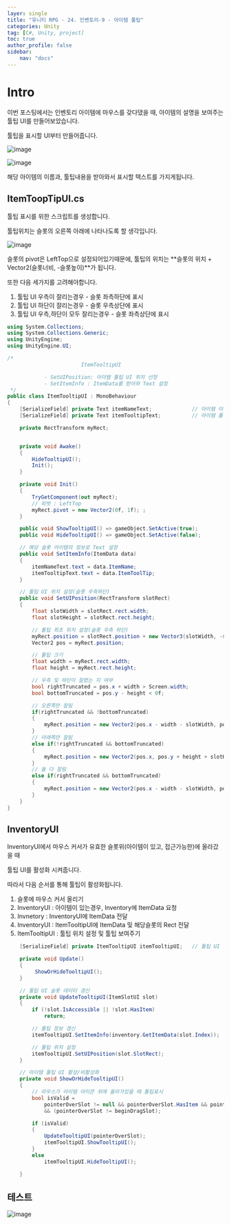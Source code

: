 ```yaml
---
layer: single
title: "유니티 RPG - 24. 인벤토리-9 - 아이템 툴팁"
categories: Unity
tag: [C#, Unity, project]
toc: true
author_profile: false
sidebar: 
    nav: "docs"
---
```



# Intro

이번 포스팅에서는 인벤토리 아이템에 마우스를 갖다댔을 때, 아이템의 설명을 보여주는 툴팁 UI를 만들어보았습니다.

툴팁을 표시할 UI부터 만들어줍니다.

![image](/images/2025/2025-01-04/capture_1.PNG) 

![image](/images/2025/2025-01-04/capture_2.PNG) 


해당 아이템의 이름과, 툴팁내용을 받아와서 표시할 텍스트를 가지게됩니다.


## ItemToopTipUI.cs

툴팁 표시를 위한 스크립트를 생성합니다.

툴팁위치는 슬롯의 오른쪽 아래에 나타나도록 할 생각입니다.

![image](/images/2025/2025-01-04/capture_3.PNG) 

슬롯의 pivot은 LeftTop으로 설정되어있기때문에, 툴팁의 위치는 **슬롯의 위치 + Vector2(슬롯너비, -슬롯높이)**가 됩니다.

또한 다음 세가지를 고려해야합니다.

1. 툴팁 UI 우측이 잘리는경우 - 슬롯 좌측하단에 표시
1. 툴팁 UI 하단이 잘리는경우 - 슬롯 우측상단에 표시
1. 툴팁 UI 우측,하단이 모두 잘리는경우 - 슬롯 좌측상단에 표시


```c#
using System.Collections;
using System.Collections.Generic;
using UnityEngine;
using UnityEngine.UI;

/*  
                        ItemTooltipUI 

            - SetUIPosition: 아이템 툴팁 UI 위치 선정
            - SetItemInfo : ItemData를 받아와 Text 설정
 */
public class ItemTooltipUI : MonoBehaviour
{
    [SerializeField] private Text itemNameText;             // 아이템 이름 텍스트
    [SerializeField] private Text itemTooltipText;          // 아이템 툴팁 텍스트

    private RectTransform myRect;


    private void Awake()
    {
        HideTooltipUI();
        Init();
    }

    private void Init()
    {
        TryGetComponent(out myRect);
        // 피벗 : LeftTop
        myRect.pivot = new Vector2(0f, 1f); ;   
    }

    public void ShowTooltipUI() => gameObject.SetActive(true);
    public void HideTooltipUI() => gameObject.SetActive(false);

    // 해당 슬롯 아이템의 정보로 Text 설정
    public void SetItemInfo(ItemData data)
    {
        itemNameText.text = data.ItemName;
        itemTooltipText.text = data.ItemToolTip;
    }

    // 툴팁 UI 위치 설정(슬롯 우측하단)
    public void SetUIPosition(RectTransform slotRect)
    {
        float slotWidth = slotRect.rect.width;
        float slotHeight = slotRect.rect.height;

        // 툴팁 최초 위치 설정(슬롯 우측 하단)
        myRect.position = slotRect.position + new Vector3(slotWidth, -slotHeight);
        Vector2 pos = myRect.position;

        // 툴팁 크기
        float width = myRect.rect.width;
        float height = myRect.rect.height;

        // 우측 및 하단이 잘렸는 지 여부
        bool rightTruncated = pos.x + width > Screen.width;
        bool bottomTruncated = pos.y - height < 0f;

        // 오른쪽만 잘림
        if(rightTruncated && !bottomTruncated)
        {
            myRect.position = new Vector2(pos.x - width - slotWidth, pos.y);
        }
        // 아래쪽만 잘림
        else if(!rightTruncated && bottomTruncated)
        {
            myRect.position = new Vector2(pos.x, pos.y + height + slotHeight);
        }
        // 둘 다 잘림
        else if(rightTruncated && bottomTruncated)
        {
            myRect.position = new Vector2(pos.x - width - slotWidth, pos.y + height + slotHeight);
        }
    }
}

```

## InventoryUI

InventoryUI에서 마우스 커서가 유효한 슬롯위(아이템이 있고, 접근가능한)에 올라갔을 때

툴팁 UI를 활성화 시켜줍니다.

따라서 다음 순서를 통해 툴팁이 활성화됩니다.

1. 슬롯에 마우스 커서 올리기
1. InventoryUI : 아이템이 있는경우, Inventory에 ItemData 요청
1. Invnetory : InventoryUI에 ItemData 전달
1. InventoryUI : ItemTooltipUI에 ItemData 및 해당슬롯의 Rect 전달
1. ItemTooltipUI : 툴팁 위치 설정 및 툴팁 보여주기

```c#
    [SerializeField] private ItemTooltipUI itemTooltipUI;   // 툴팁 UI

    private void Update()
    {
         ShowOrHideTooltipUI();
    }

    // 툴팁 UI 슬롯 데이터 갱신
    private void UpdateTooltipUI(ItemSlotUI slot)
    {
        if (!slot.IsAccessible || !slot.HasItem)
            return;

        // 툴팁 정보 갱신
        itemTooltipUI.SetItemInfo(inventory.GetItemData(slot.Index));

        // 툴팁 위치 설정
        itemTooltipUI.SetUIPosition(slot.SlotRect);
    }

    // 아이템 툴팁 UI 활성/비활성화
    private void ShowOrHideTooltipUI()
    {
        // 마우스가 아이템 아이콘 위에 올라가있을 때 툴팁표시
        bool isValid =
            pointerOverSlot != null && pointerOverSlot.HasItem && pointerOverSlot.IsAccessible
            && (pointerOverSlot != beginDragSlot);

        if (isValid)
        {
            UpdateTooltipUI(pointerOverSlot);
            itemTooltipUI.ShowTooltipUI();
        }
        else
            itemTooltipUI.HideTooltipUI();

    }

```

## 테스트

![image](/images/2025/2025-01-04/capture_4.gif) 
